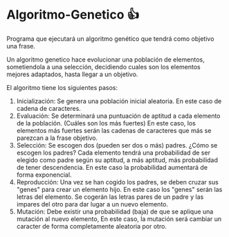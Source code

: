 ﻿# Algoritmo-Genetico :thumbsup:

 Programa que ejecutará un algoritmo genético que tendrá como objetivo una frase.
  
  Un algoritmo genetico hace evolucionar una población de elementos, sometiendola a 
  una selección, decidiendo cuales son los elementos mejores adaptados, hasta llegar a un objetivo.
  
  El algoritmo tiene los siguientes pasos:
  
  1. Inicialización: Se genera una población inicial aleatoria. En este caso de cadena de caracteres.
  2. Evaluación: Se determinará una puntuación de aptitud a cada elemento de la población. (Cuáles son los más fuertes)
  		En este caso, los elementos más fuertes serán las cadenas de caracteres que más se parezcan a la frase objetivo.
  3. Selección: Se escogen dos (pueden ser dos o más) padres.
  			¿Cómo se escogen los padres?
  			Cada elemento tendrá una probabilidad de ser elegido como padre según su aptitud, a más aptitud, más probabilidad de
  			tener descendencia. En este caso la probabilidad aumentará de forma exponencial.
  4. Reproducción: Una vez se han cogido los padres, se deben cruzar sus "genes" para crear un elemento hijo.
  			En este caso los "genes" serán las letras del elemento.
 			Se cogerán las letras pares de un padre y las impares del otro para dar lugar a un nuevo elemento.
  5. Mutación: Debe existir una probabilidad (baja) de que se aplique una mutación al nuevo elemento,
  			En este caso, la mutación será cambiar un caracter de forma completamente aleatoria por otro.
